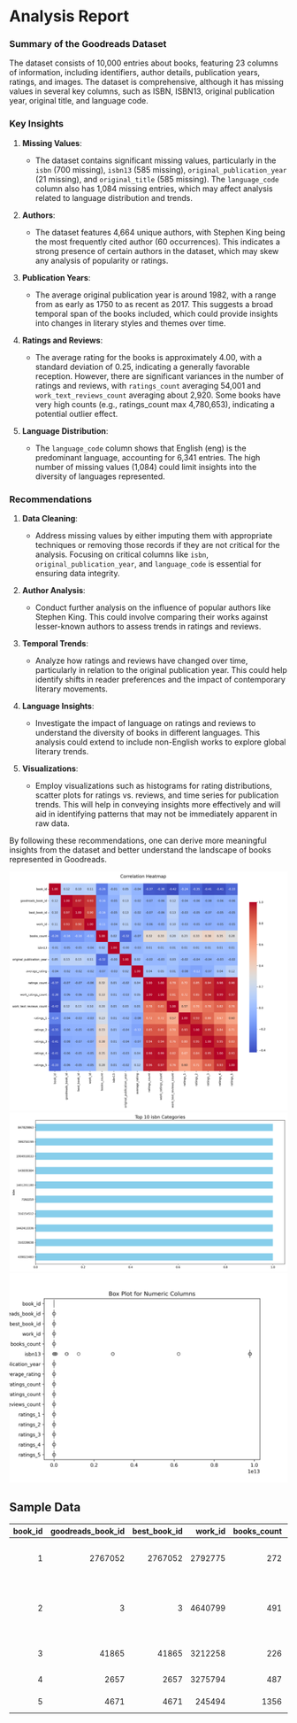 # Analysis Report

### Summary of the Goodreads Dataset

The dataset consists of 10,000 entries about books, featuring 23 columns of information, including identifiers, author details, publication years, ratings, and images. The dataset is comprehensive, although it has missing values in several key columns, such as ISBN, ISBN13, original publication year, original title, and language code.

### Key Insights

1. **Missing Values**: 
   - The dataset contains significant missing values, particularly in the `isbn` (700 missing), `isbn13` (585 missing), `original_publication_year` (21 missing), and `original_title` (585 missing). The `language_code` column also has 1,084 missing entries, which may affect analysis related to language distribution and trends.

2. **Authors**:
   - The dataset features 4,664 unique authors, with Stephen King being the most frequently cited author (60 occurrences). This indicates a strong presence of certain authors in the dataset, which may skew any analysis of popularity or ratings.

3. **Publication Years**:
   - The average original publication year is around 1982, with a range from as early as 1750 to as recent as 2017. This suggests a broad temporal span of the books included, which could provide insights into changes in literary styles and themes over time.

4. **Ratings and Reviews**:
   - The average rating for the books is approximately 4.00, with a standard deviation of 0.25, indicating a generally favorable reception. However, there are significant variances in the number of ratings and reviews, with `ratings_count` averaging 54,001 and `work_text_reviews_count` averaging about 2,920. Some books have very high counts (e.g., ratings_count max 4,780,653), indicating a potential outlier effect.

5. **Language Distribution**:
   - The `language_code` column shows that English (eng) is the predominant language, accounting for 6,341 entries. The high number of missing values (1,084) could limit insights into the diversity of languages represented.

### Recommendations

1. **Data Cleaning**:
   - Address missing values by either imputing them with appropriate techniques or removing those records if they are not critical for the analysis. Focusing on critical columns like `isbn`, `original_publication_year`, and `language_code` is essential for ensuring data integrity.

2. **Author Analysis**:
   - Conduct further analysis on the influence of popular authors like Stephen King. This could involve comparing their works against lesser-known authors to assess trends in ratings and reviews.

3. **Temporal Trends**:
   - Analyze how ratings and reviews have changed over time, particularly in relation to the original publication year. This could help identify shifts in reader preferences and the impact of contemporary literary movements.

4. **Language Insights**:
   - Investigate the impact of language on ratings and reviews to understand the diversity of books in different languages. This analysis could extend to include non-English works to explore global literary trends.

5. **Visualizations**:
   - Employ visualizations such as histograms for rating distributions, scatter plots for ratings vs. reviews, and time series for publication trends. This will help in conveying insights more effectively and will aid in identifying patterns that may not be immediately apparent in raw data.

By following these recommendations, one can derive more meaningful insights from the dataset and better understand the landscape of books represented in Goodreads.

![Chart](./goodreads_heatmap.png)
![Chart](./goodreads_barplot.png)
![Chart](./goodreads_boxplot.png)

## Sample Data

|   book_id |   goodreads_book_id |   best_book_id |   work_id |   books_count |      isbn |      isbn13 | authors                     |   original_publication_year | original_title                           | title                                                    | language_code   |   average_rating |   ratings_count |   work_ratings_count |   work_text_reviews_count |   ratings_1 |   ratings_2 |   ratings_3 |   ratings_4 |   ratings_5 | image_url                                                  | small_image_url                                            |
|----------:|--------------------:|---------------:|----------:|--------------:|----------:|------------:|:----------------------------|----------------------------:|:-----------------------------------------|:---------------------------------------------------------|:----------------|-----------------:|----------------:|---------------------:|--------------------------:|------------:|------------:|------------:|------------:|------------:|:-----------------------------------------------------------|:-----------------------------------------------------------|
|         1 |             2767052 |        2767052 |   2792775 |           272 | 439023483 | 9.78044e+12 | Suzanne Collins             |                        2008 | The Hunger Games                         | The Hunger Games (The Hunger Games, #1)                  | eng             |             4.34 |         4780653 |              4942365 |                    155254 |       66715 |      127936 |      560092 |     1481305 |     2706317 | https://images.gr-assets.com/books/1447303603m/2767052.jpg | https://images.gr-assets.com/books/1447303603s/2767052.jpg |
|         2 |                   3 |              3 |   4640799 |           491 | 439554934 | 9.78044e+12 | J.K. Rowling, Mary GrandPré |                        1997 | Harry Potter and the Philosopher's Stone | Harry Potter and the Sorcerer's Stone (Harry Potter, #1) | eng             |             4.44 |         4602479 |              4800065 |                     75867 |       75504 |      101676 |      455024 |     1156318 |     3011543 | https://images.gr-assets.com/books/1474154022m/3.jpg       | https://images.gr-assets.com/books/1474154022s/3.jpg       |
|         3 |               41865 |          41865 |   3212258 |           226 | 316015849 | 9.78032e+12 | Stephenie Meyer             |                        2005 | Twilight                                 | Twilight (Twilight, #1)                                  | en-US           |             3.57 |         3866839 |              3916824 |                     95009 |      456191 |      436802 |      793319 |      875073 |     1355439 | https://images.gr-assets.com/books/1361039443m/41865.jpg   | https://images.gr-assets.com/books/1361039443s/41865.jpg   |
|         4 |                2657 |           2657 |   3275794 |           487 |  61120081 | 9.78006e+12 | Harper Lee                  |                        1960 | To Kill a Mockingbird                    | To Kill a Mockingbird                                    | eng             |             4.25 |         3198671 |              3340896 |                     72586 |       60427 |      117415 |      446835 |     1001952 |     1714267 | https://images.gr-assets.com/books/1361975680m/2657.jpg    | https://images.gr-assets.com/books/1361975680s/2657.jpg    |
|         5 |                4671 |           4671 |    245494 |          1356 | 743273567 | 9.78074e+12 | F. Scott Fitzgerald         |                        1925 | The Great Gatsby                         | The Great Gatsby                                         | eng             |             3.89 |         2683664 |              2773745 |                     51992 |       86236 |      197621 |      606158 |      936012 |      947718 | https://images.gr-assets.com/books/1490528560m/4671.jpg    | https://images.gr-assets.com/books/1490528560s/4671.jpg    |
